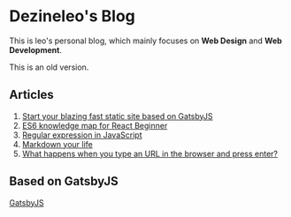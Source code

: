 # Dezineleo's Blog

This is leo's personal blog, which mainly focuses on **Web Design** and **Web Development**.

This is an old version.

## Articles

1. [Start your blazing fast static site based on GatsbyJS](https://dezineleo.com/posts/2018/07/site-is-alive)
2. [ES6 knowledge map for React Beginner](https://dezineleo.com/posts/2018/07/es6-knowledge-map-for-react-beginner)
3. [Regular expression in JavaScript](https://dezineleo.com/posts/2018/07/regular-expression-in-javascript)
4. [Markdown your life](https://dezineleo.com/posts/2018/07/markdown-starter-tutorial)
5. [What happens when you type an URL in the browser and press enter?](https://dezineleo.com/posts/2018/07/what-happens-when)

## Based on GatsbyJS

[GatsbyJS](https://www.gatsbyjs.org/)

